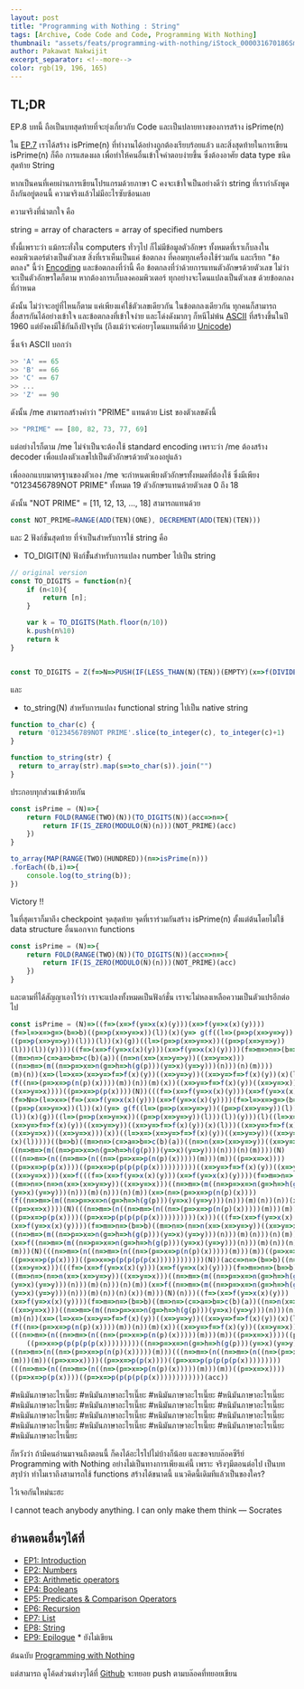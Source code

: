 ```yaml
---
layout: post
title: "Programming with Nothing : String"
tags: [Archive, Code Code and Code, Programming With Nothing]
thumbnail: "assets/feats/programming-with-nothing/iStock_000031670186Small.jpg"
author: Pakawat Nakwijit
excerpt_separator: <!--more-->
color: rgb(19, 196, 165)
---
```


## TL;DR
EP.8 บทนี้ ถือเป็นบทสุดท้ายที่จะยุ่งเกี่ยวกับ Code และเป็นปลายทางของการสร้าง isPrime(n)

<!--more-->



ใน [EP.7](https://chameleontk.github.io/programming-with-nothing-vii) เราได้สร้าง isPrime(n) ที่ทำงานได้อย่างถูกต้องเรียบร้อยแล้ว และสิ่งสุดท้ายในการเขียน isPrime(n) ก็คือ การแสดงผล เพื่อทำให้คนอื่นเข้าใจคำตอบง่ายขึ้น ซึ่งต้องอาศัย data type ชนิดสุดท้าย
String

หากเป็นคนที่เคยผ่านการเขียนโปรแกรมด้วยภาษา C คงจะเข้าใจเป็นอย่างดีว่า string ที่เรากำลังพูดถึงกันอยู่ตอนนี้ ความจริงแล้วไม่มีอะไรซับซ้อนเลย

ความจริงที่น่าตกใจ คือ

<div class="blockquote">string = array of characters = array of specified numbers</div>

ทั้งนี้เพราะว่า แม้กระทั่งใน computers ทั่วๆไป ก็ไม่มีข้อมูลตัวอักษร ทั้งหมดที่เราเก็บลงในคอมพิวเตอร์ต่างเป็นตัวเลข สิ่งที่เราเห็นเป็นแค่ ข้อตกลง ที่คอมทุกเครื่องใช้ร่วมกัน และเรียก "ข้อตกลง" นี้ว่า [Encoding](http://en.wikipedia.org/wiki/Character_encoding) และข้อตกลงที่ว่านี้ คือ ข้อตกลงที่ว่าด้วยการแทนตัวอักษรด้วยตัวเลข ไม่ว่าจะเป็นตัวอักษรใดก็ตาม หากต้องการเก็บลงคอมพิวเตอร์ ทุกอย่างจะโดนแปลงเป็นตัวเลข ด้วยข้อตกลงที่กำหนด

ดังนั้น ไม่ว่าจะอยู่ที่ไหนก็ตาม แค่เพียงแค่ใช้ตัวเลขเดียวกัน ในข้อตกลงเดียวกัน ทุกคนก็สามารถสื่อสารกันได้อย่างเข้าใจ และข้อตกลงที่เข้าใจง่าย และโด่งดังมากๆ ก็หนีไม่พ้น [ASCII](http://en.wikipedia.org/wiki/ASCII) ที่สร้างขึ้นในปี 1960 แต่ยังคงมีใช้กันถึงปัจจุบัน (ถึงแม้ว่าจะค่อยๆโดนแทนที่ด้วย [Unicode](https://en.wikipedia.org/wiki/Unicode))

ซึ่งเจ้า ASCII บอกว่า
```js
>> 'A' == 65
>> 'B' == 66
>> 'C' == 67
>> ...
>> 'Z' == 90
```

ดังนั้น /me สามารถสร้างคำว่า "PRIME" แทนด้วย List ของตัวเลขดังนี้

```js
>> "PRIME" == [80, 82, 73, 77, 69]
```

แต่อย่างไรก็ตาม /me ไม่จำเป็นจะต้องใช้ standard encoding เพราะว่า /me ต้องสร้าง decoder เพื่อแปลงตัวเลขไปเป็นตัวอักษรด้วยตัวเองอยู่แล้ว

เพื่อออกแบบมาตรฐานของตัวเอง /me จะกำหนดเพียงตัวอักษรทั้งหมดที่ต้องใช้ ซึ่งมีเพียง "0123456789NOT PRIME" ทั้งหมด 19 ตัวอักษรแทนด้วยตัวเลข 0 ถึง 18

ดังนั้น "NOT PRIME" = [11, 12, 13, ..., 18] สามารถแทนด้วย

```js
const NOT_PRIME=RANGE(ADD(TEN)(ONE), DECREMENT(ADD(TEN)(TEN)))
```

และ 2 ฟังก์ชั่นสุดท้าย ที่จำเป็นสำหรับการใช้ string คือ

* TO_DIGIT(N) ฟังก์ชั่ันสำหรับการแปลง number ไปเป็น string

```js
// original version
const TO_DIGITS = function(n){
    if (n<10){
        return [n];
    } 

    var k = TO_DIGITS(Math.floor(n/10))
    k.push(n%10)
    return k
}


const TO_DIGITS = Z(f=>N=>PUSH(IF(LESS_THAN(N)(TEN))(EMPTY)(x=>f(DIVIDE(N)(TEN))(x)))(MODULO(N)(TEN)));
```

และ

* to_string(N) สำหรับการแปลง functional string ไปเป็น native string

```js
function to_char(c) {
  return '0123456789NOT PRIME'.slice(to_integer(c), to_integer(c)+1)
}

function to_string(str) {
  return to_array(str).map(s=>to_char(s)).join("")
}
```

ประกอบทุกส่วนเข้าด้วยกัน

```js
const isPrime = (N)=>{
    return FOLD(RANGE(TWO)(N))(TO_DIGITS(N))(acc=>n=>{
        return IF(IS_ZERO(MODULO(N)(n)))(NOT_PRIME)(acc)
    })
}

to_array(MAP(RANGE(TWO)(HUNDRED))(n=>isPrime(n)))
.forEach((b,i)=>{
    console.log(to_string(b));
})
```

Victory !!

ในที่สุดเราก็มาถึง checkpoint จุดสุดท้าย จุดที่เราร่วมกันสร้าง isPrime(n) ตั้งแต่ต้นโดยไม่ใช้ data structure อื่นนอกจาก functions

```js
const isPrime = (N)=>{
    return FOLD(RANGE(TWO)(N))(TO_DIGITS(N))(acc=>n=>{
        return IF(IS_ZERO(MODULO(N)(n)))(NOT_PRIME)(acc)
    })
}
```

และตามที่ได้สัญญาเอาไว้ว่า เราจะแปลงทั้งหมดเป็นฟังก์ชั่น เราจะไม่หลงเหลือความเป็นตัวแปรอีกต่อไป

```js
const isPrime = (N)=>((f=>(x=>f(y=>x(x)(y)))(x=>f(y=>x(x)(y))))
(f=>l=>x=>g=>(b=>b)((p=>p(x=>y=>x))(l))(x)(y=> g(f((l=>(p=>p(x=>y=>y))
((p=>p(x=>y=>y))(l)))(l))(x)(g))((l=>(p=>p(x=>y=>x))((p=>p(x=>y=>y))
(l)))(l))(y))))((f=>(x=>f(y=>x(x)(y)))(x=>f(y=>x(x)(y))))(f=>m=>n=>(b=>b)
((m=>n=>(c=>a=>b=>c(b)(a))((n=>n(x=>(x=>y=>y))((x=>y=>x)))
((n=>m=>(m((n=>p=>x=>n(g=>h=>h(g(p)))(y=>x)(y=>y)))(n)))(n)(m))))
(m)(n))(x=>(l=>x=>(x=>y=>f=>f(x)(y))((x=>y=>y))((x=>y=>f=>f(x)(y))(x)(l)))
(f((n=>(p=>x=>p(n(p)(x))))(m))(n))(m)(x))((x=>y=>f=>f(x)(y))((x=>y=>x))
((x=>y=>x))))((p=>x=>p(p(x))))(N))(((f=>(x=>f(y=>x(x)(y)))(x=>f(y=>x(x)(y))))
(f=>N=>(l=>x=>(f=>(x=>f(y=>x(x)(y)))(x=>f(y=>x(x)(y))))(f=>l=>x=>g=>(b=>b)
((p=>p(x=>y=>x))(l))(x)(y=> g(f((l=>(p=>p(x=>y=>y))((p=>p(x=>y=>y))(l)))
(l))(x)(g))((l=>(p=>p(x=>y=>x))((p=>p(x=>y=>y))(l)))(l))(y)))(l)((l=>x=>
(x=>y=>f=>f(x)(y))((x=>y=>y))((x=>y=>f=>f(x)(y))(x)(l)))((x=>y=>f=>f(x)(y))
((x=>y=>x))((x=>y=>x)))(x))((l=>x=>(x=>y=>f=>f(x)(y))((x=>y=>y))((x=>y=>f=>f(x)(y))
(x)(l)))))((b=>b)((m=>n=>(c=>a=>b=>c(b)(a))((n=>n(x=>(x=>y=>y))((x=>y=>x)))
((n=>m=>(m((n=>p=>x=>n(g=>h=>h(g(p)))(y=>x)(y=>y)))(n)))(n)(m))))(N)
(((n=>m=>(n((n=>m=>(n((n=>(p=>x=>p(n(p)(x)))))(m)))(m))((p=>x=>x))))
((p=>x=>p(p(x))))((p=>x=>p(p(p(p(p(x))))))))))((x=>y=>f=>f(x)(y))((x=>y=>x))
((x=>y=>x)))(x=>f(((f=>(x=>f(y=>x(x)(y)))(x=>f(y=>x(x)(y))))(f=>m=>n=>(b=>b)
((m=>n=>(n=>n(x=>(x=>y=>y))((x=>y=>x)))((n=>m=>(m((n=>p=>x=>n(g=>h=>h(g(p)))
(y=>x)(y=>y)))(n)))(m)(n)))(n)(m))(x=>(n=>(p=>x=>p(n(p)(x))))
(f((n=>m=>(m((n=>p=>x=>n(g=>h=>h(g(p)))(y=>x)(y=>y)))(n)))(m)(n))(n))(x))
((p=>x=>x))))(N)(((n=>m=>(n((n=>m=>(n((n=>(p=>x=>p(n(p)(x)))))(m)))(m))((p=>x=>x))))
((p=>x=>p(p(x))))((p=>x=>p(p(p(p(p(x))))))))))(x)))(((f=>(x=>f(y=>x(x)(y)))
(x=>f(y=>x(x)(y))))(f=>m=>n=>(b=>b)((m=>n=>(n=>n(x=>(x=>y=>y))((x=>y=>x)))
((n=>m=>(m((n=>p=>x=>n(g=>h=>h(g(p)))(y=>x)(y=>y)))(n)))(m)(n)))(n)(m))
(x=>f((n=>m=>(m((n=>p=>x=>n(g=>h=>h(g(p)))(y=>x)(y=>y)))(n)))(m)(n))(n)(x))
(m)))(N)(((n=>m=>(n((n=>m=>(n((n=>(p=>x=>p(n(p)(x)))))(m)))(m))((p=>x=>x))))
((p=>x=>p(p(x))))((p=>x=>p(p(p(p(p(x))))))))))))(N))(acc=>n=>(b=>b)((n=>n(x=>(x=>y=>y))
((x=>y=>x)))(((f=>(x=>f(y=>x(x)(y)))(x=>f(y=>x(x)(y))))(f=>m=>n=>(b=>b)
((m=>n=>(n=>n(x=>(x=>y=>y))((x=>y=>x)))((n=>m=>(m((n=>p=>x=>n(g=>h=>h(g(p)))
(y=>x)(y=>y)))(n)))(m)(n)))(n)(m))(x=>f((n=>m=>(m((n=>p=>x=>n(g=>h=>h(g(p)))
(y=>x)(y=>y)))(n)))(m)(n))(n)(x))(m)))(N)(n)))((f=>(x=>f(y=>x(x)(y)))
(x=>f(y=>x(x)(y))))(f=>m=>n=>(b=>b)((m=>n=>(c=>a=>b=>c(b)(a))((n=>n(x=>(x=>y=>y))
((x=>y=>x)))((n=>m=>(m((n=>p=>x=>n(g=>h=>h(g(p)))(y=>x)(y=>y)))(n)))(n)(m))))
(m)(n))(x=>(l=>x=>(x=>y=>f=>f(x)(y))((x=>y=>y))((x=>y=>f=>f(x)(y))(x)(l)))
(f((n=>(p=>x=>p(n(p)(x))))(m))(n))(m)(x))((x=>y=>f=>f(x)(y))((x=>y=>x))((x=>y=>x))))
(((n=>m=>(n((n=>m=>(n((n=>(p=>x=>p(n(p)(x)))))(m)))(m))((p=>x=>x))))((p=>x=>p(p(x))))
    ((p=>x=>p(p(p(p(p(x)))))))))((n=>p=>x=>n(g=>h=>h(g(p)))(y=>x)(y=>y))
((n=>m=>(n((n=>(p=>x=>p(n(p)(x)))))(m)))(((n=>m=>(n((n=>m=>(n((n=>(p=>x=>p(n(p)(x)))))
(m)))(m))((p=>x=>x))))((p=>x=>p(p(x))))((p=>x=>p(p(p(p(p(x)))))))))
(((n=>m=>(n((n=>m=>(n((n=>(p=>x=>p(n(p)(x)))))(m)))(m))((p=>x=>x))))
((p=>x=>p(p(x))))((p=>x=>p(p(p(p(p(x))))))))))))(acc))
```

<span class="tag-en">#หนิมันภาษาอะไรเนี๊ยะ</span> <span class="tag-en">#หนิมันภาษาอะไรเนี๊ยะ</span> <span class="tag-en">#หนิมันภาษาอะไรเนี๊ยะ</span> <span class="tag-en">#หนิมันภาษาอะไรเนี๊ยะ</span> <span class="tag-en">#หนิมันภาษาอะไรเนี๊ยะ</span> <span class="tag-en">#หนิมันภาษาอะไรเนี๊ยะ</span> <span class="tag-en">#หนิมันภาษาอะไรเนี๊ยะ</span> <span class="tag-en">#หนิมันภาษาอะไรเนี๊ยะ</span> <span class="tag-en">#หนิมันภาษาอะไรเนี๊ยะ</span> <span class="tag-en">#หนิมันภาษาอะไรเนี๊ยะ</span> <span class="tag-en">#หนิมันภาษาอะไรเนี๊ยะ</span> <span class="tag-en">#หนิมันภาษาอะไรเนี๊ยะ</span> <span class="tag-en">#หนิมันภาษาอะไรเนี๊ยะ</span> <span class="tag-en">#หนิมันภาษาอะไรเนี๊ยะ</span> <span class="tag-en">#หนิมันภาษาอะไรเนี๊ยะ</span> <span class="tag-en">#หนิมันภาษาอะไรเนี๊ยะ</span> <span class="tag-en">#หนิมันภาษาอะไรเนี๊ยะ</span>

ก็หวังว่า ถ้ามีคนอ่านมาจนถึงตอนนี้ ก็คงได้อะไรไปไม่บ้างก็น้อย และขอจบบล๊อคซีรีย์ Programming with Nothing อย่างไม่เป็นทางการเพียงแค่นี้ เพราะ จริงๆมีตอนต่อไป เป็นบทสรุปว่า ทำไมเราถึงสามารถใช้ functions สร้างได้ขนาดนี้ แนวคิดนี้เดิมทีแล้วเป็นของใคร?

ไว้เจอกันใหม่นะฮะ

<div class="blockquote">
I cannot teach anybody anything. I can only make them think
― Socrates</div>

## อ่านตอนอื่นๆได้ที่
* [EP1: Introduction](https://chameleontk.github.io/programming-with-nothing-i)
* [EP2: Numbers](https://chameleontk.github.io/programming-with-nothing-ii)
* [EP3: Arithmetic operators](https://chameleontk.github.io/programming-with-nothing-ii)
* [EP4: Booleans](https://chameleontk.github.io/programming-with-nothing-iv)
* [EP5: Predicates & Comparison Operators](https://chameleontk.github.io/programming-with-nothing-v)
* [EP6: Recursion](https://chameleontk.github.io/programming-with-nothing-vi)
* [EP7: List](https://chameleontk.github.io/programming-with-nothing-vii)
* [EP8: String](https://chameleontk.github.io/programming-with-nothing-viii)
* [EP9: Epilogue](https://chameleontk.github.io/programming-with-nothing-ix) * ยังไม่เขียน

ต้นฉบับ [Programming with Nothing](https://codon.com/programming-with-nothing)

แต่สามารถ ดูโค้ดส่วนต่างๆได้ที่ [Github](https://github.com/chameleonTK/programming-with-nothing-js) จะทยอย push ตามบล๊อคที่ทยอยเขียน